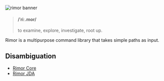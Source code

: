 ![rimor banner](https://user-images.githubusercontent.com/28309837/147892881-707cf205-0ff7-41e5-ada5-a2638e51e6f2.png)
> #### /ˈriː.mor/
> to examine, explore, investigate, root up.

Rimor is a multipurpose command library that takes simple paths as input.

## Disambiguation
- [Rimor Core](https://github.com/frequential/rimor/tree/master/Core/README.md)
- [Rimor JDA](https://github.com/frequential/rimor/tree/master/JDA/README.md)